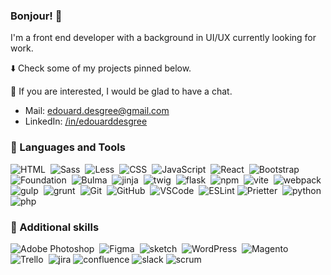 ### Bonjour! 👋

<!--
**edesgree/edesgree** is a ✨ _special_ ✨ repository because its `README.md` (this file) appears on your GitHub profile.

Here are some ideas to get you started:

- 🔭 I’m currently working on ...
- 🌱 I’m currently learning ...
- 👯 I’m looking to collaborate on ...
- 🤔 I’m looking for help with ...
- 💬 Ask me about ...
- 📫 How to reach me: ...
- 😄 Pronouns: ...
- ⚡ Fun fact: ...
-->

I'm a front end developer with a background in UI/UX currently looking for work.

⬇️ Check some of my projects pinned below.

💬 If you are interested, I would be glad to have a chat.

- Mail: edouard.desgree@gmail.com
- LinkedIn: <a href="https://www.linkedin.com/in/edouarddesgree/" target=_blank>/in/edouarddesgree</a>

### 🧰 Languages and Tools

<div>
  
  <img src="https://img.shields.io/badge/HTML5-E34F26?style=for-the-badge&logo=html5&logoColor=white" title="HTML" alt="HTML"/>&nbsp;
  <img src="https://img.shields.io/badge/Sass-CC6699?style=for-the-badge&logo=sass&logoColor=white" title="Sass" alt="Sass"/>&nbsp;
  <img src="https://img.shields.io/badge/less-1d365d?style=for-the-badge&logo=less&logoColor=white" title="Less" alt="Less"/>&nbsp;
  <img src="https://img.shields.io/badge/CSS3-1572B6?style=for-the-badge&logo=css3&logoColor=white" title="CSS" alt="CSS"/>&nbsp;
  <img src="https://img.shields.io/badge/JavaScript-FFFF00?style=for-the-badge&logo=javascript&logoColor=000000" title="JavaScript" alt="JavaScript"/>&nbsp;
  <img src="https://img.shields.io/badge/react-20232A?style=for-the-badge&logo=react&logoColor=61dafb" title="React" alt="React"/>&nbsp;
  <img src="https://img.shields.io/badge/Bootstrap-7532f9?style=for-the-badge&logo=Bootstrap&logoColor=white" title="Bootstrap" alt="Bootstrap"/>&nbsp;
  <img src="https://img.shields.io/badge/Foundation-7532f9?style=for-the-badge&logo=Foundation&logoColor=white" title="Foundation" alt="Foundation"/>&nbsp;
  <img src="https://img.shields.io/badge/Bulma-00d1b2?style=for-the-badge&logo=Bulma&logoColor=white" title="Bulma" alt="Bulma"/>&nbsp;
  <img src="https://img.shields.io/badge/jinja-beige?style=for-the-badge&logo=jinja&logoColor=black" title="jinja" alt="jinja"/>&nbsp;
  <img src="https://img.shields.io/badge/twig-green?style=for-the-badge&logo=twig&logoColor=white" title="twig" alt="twig"/>&nbsp;
  <img src="https://img.shields.io/badge/Flask-ffffff?style=for-the-badge&logo=flask&logoColor=000000" title="flask" alt="flask"/>&nbsp;
  <img src="https://img.shields.io/badge/npm-CB3837?style=for-the-badge&logo=npm&logoColor=white" title="npm" alt="npm"/>&nbsp;
  <img src="https://img.shields.io/badge/vite-906DFE?style=for-the-badge&logo=vite&logoColor=FFCB23" title="vite" alt="vite"/>&nbsp;
  <img src="https://img.shields.io/badge/webpack-%238DD6F9.svg?style=for-the-badge&logo=webpack&logoColor=white" title="webpack" alt="webpack"/>&nbsp;
  <img src="https://img.shields.io/badge/GULP-%23CF4647.svg?style=for-the-badge&logo=gulp&logoColor=white" title="gulp" alt="gulp"/>&nbsp;
  <img src="https://img.shields.io/badge/Grunt-orange.svg?style=for-the-badge&logo=grunt&logoColor=white" title="grunt" alt="grunt"/>&nbsp;
  <img src="https://img.shields.io/badge/GIT-E44C30?style=for-the-badge&logo=git&logoColor=white" title="Git" alt="Git"/>&nbsp;
  <img src="https://img.shields.io/badge/GitHub-100000?style=for-the-badge&logo=github&logoColor=white"  title="GitHub" alt="GitHub"/>&nbsp;
  <img src="https://img.shields.io/badge/Visual_Studio_Code-0078D4?style=for-the-badge&logo=visual%20studio%20code&logoColor=white" title="VSCode" alt="VSCode"/>&nbsp;
  <img src="https://img.shields.io/badge/ESLint-4B3263?style=for-the-badge&logo=eslint&logoColor=white" title="ESLint" alt="ESLint"/>
  <img src="https://img.shields.io/badge/prettier-1A2C34?style=for-the-badge&logo=prettier&logoColor=F7BA3E" title="Prietter" alt="Prietter"/>&nbsp;
  <img src="https://img.shields.io/badge/python-366c9a?style=for-the-badge&logo=python&logoColor=f2c83f" title="python" alt="python"/>&nbsp;
  <img src="https://img.shields.io/badge/php-7175aa?style=for-the-badge&logo=php&logoColor=white" title="php" alt="php"/>&nbsp;
</div>

### 🔧 Additional skills

<div>
  <img src="https://img.shields.io/badge/adobe%20photoshop-%2331A8FF.svg?style=for-the-badge&logo=adobe%20photoshop&logoColor=white" title="Adobe Photoshop" alt="Adobe Photoshop"/>&nbsp;
  <img src="https://img.shields.io/badge/figma-ffffff.svg?style=for-the-badge&logo=figma&logoColor=ea4c1d" title="Figma" alt="Figma"/>&nbsp;
  <img src="https://img.shields.io/badge/sketch-ffffff?style=for-the-badge&logo=sketch&logoColor=f1a501" title="sketch" alt="sketch"/>&nbsp;
  <img src="https://img.shields.io/badge/WordPress-%23117AC9.svg?style=for-the-badge&logo=WordPress&logoColor=white" title="WordPress" alt="WordPress"/>&nbsp;
  <img src="https://img.shields.io/badge/Magento-white?style=for-the-badge&logo=magento" title="Magento" alt="Magento"/>&nbsp;
  <img src="https://img.shields.io/badge/Trello-02419f?style=for-the-badge&logo=Trello&logoColor=white" title="Trello" alt="Trello"/>&nbsp;
    <img src="https://img.shields.io/badge/jira-02419f?style=for-the-badge&logo=jira&logoColor=white" title="jira" alt="jira"/>
    <img src="https://img.shields.io/badge/confluence-02419f?style=for-the-badge&logo=confluence&logoColor=white" title="confluence" alt="confluence"/>
    <img src="https://img.shields.io/badge/slack-d51c55?style=for-the-badge&logo=slack&logoColor=white" title="slack" alt="slack"/>
    <img src="https://img.shields.io/badge/scrum-f28800?style=for-the-badge&logo=scrum&logoColor=white" title="scrum" alt="scrum"/>
</div>
